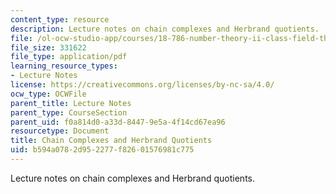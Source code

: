 ```yaml
---
content_type: resource
description: Lecture notes on chain complexes and Herbrand quotients.
file: /ol-ocw-studio-app/courses/18-786-number-theory-ii-class-field-theory-spring-2016/b594a0782d952277f82601576981c775_MIT18_786S16_lec7.pdf
file_size: 331622
file_type: application/pdf
learning_resource_types:
- Lecture Notes
license: https://creativecommons.org/licenses/by-nc-sa/4.0/
ocw_type: OCWFile
parent_title: Lecture Notes
parent_type: CourseSection
parent_uid: f0a814d0-a33d-8447-9e5a-4f14cd67ea96
resourcetype: Document
title: Chain Complexes and Herbrand Quotients
uid: b594a078-2d95-2277-f826-01576981c775
---
```

Lecture notes on chain complexes and Herbrand quotients.